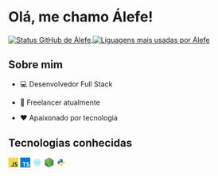 # Olá, me chamo Álefe!

<a href="https://github.com/devalefe/github-readme-stats-vercel">
<img width="52%" align="center" src="https://github-readme-stats-vercel-26n4wrzbe-devalefe.vercel.app/api?username=devalefe&show_icons=true&include_all_commits=true&theme=dracula&hide_border=true&locale=pt-br" alt="Status GitHub de Álefe" />
</a>

<a href="https://github.com/devalefe/github-readme-stats-vercel">
<img width="45%" align="center" src="https://github-readme-stats-vercel-26n4wrzbe-devalefe.vercel.app/api/top-langs/?username=devalefe&show_icons=true&theme=dracula&layout=compact&hide_border=true&locale=pt-br" alt="Liguagens mais usadas por Álefe" />
</a>

## **Sobre mim**

- 💻 Desenvolvedor Full Stack

- 💼 Freelancer atualmente

- ❤️ Apaixonado por tecnologia

## **Tecnologias conhecidas**

<code title="Javascript"><img height="20" alt="javascript" src="https://raw.githubusercontent.com/github/explore/80688e429a7d4ef2fca1e82350fe8e3517d3494d/topics/javascript/javascript.png"></code>
<code title="Typescript"><img height="20" alt="typescript" src="https://raw.githubusercontent.com/github/explore/80688e429a7d4ef2fca1e82350fe8e3517d3494d/topics/typescript/typescript.png"></code>
<code title="ReactJS"><img height="20" alt="react" src="https://raw.githubusercontent.com/github/explore/80688e429a7d4ef2fca1e82350fe8e3517d3494d/topics/react/react.png"></code>
<code title="NodeJS"><img height="20" alt="nodejs" src="https://raw.githubusercontent.com/github/explore/80688e429a7d4ef2fca1e82350fe8e3517d3494d/topics/nodejs/nodejs.png"></code>
<code title="Python"><img height="20" alt="python" src="https://raw.githubusercontent.com/github/explore/5c058a388828bb5fde0bcafd4bc867b5bb3f26f3/topics/python/python.png"></code>
